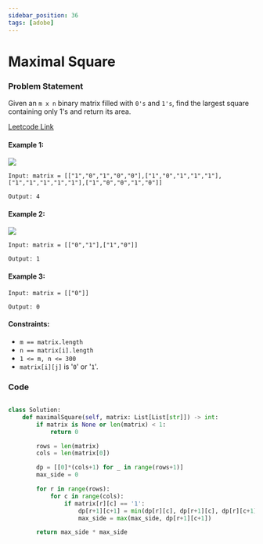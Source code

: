 ```yaml
---
sidebar_position: 36
tags: [adobe]
---
```


# Maximal Square

### Problem Statement

Given an `m x n` binary matrix filled with `0's` and `1's`, find the largest square containing only 1's and return its area.

[Leetcode Link](https://leetcode.com/problems/maximal-square/)

#### Example 1:

![](https://assets.leetcode.com/uploads/2020/11/26/max1grid.jpg)

```
Input: matrix = [["1","0","1","0","0"],["1","0","1","1","1"],["1","1","1","1","1"],["1","0","0","1","0"]]

Output: 4
```

#### Example 2:

![](https://assets.leetcode.com/uploads/2020/11/26/max2grid.jpg)

```
Input: matrix = [["0","1"],["1","0"]]

Output: 1
```

#### Example 3:

```
Input: matrix = [["0"]]

Output: 0
```

#### Constraints:

- `m == matrix.length`
- `n == matrix[i].length`
- `1 <= m, n <= 300`
- `matrix[i][j]` is '`0`' or '`1`'.

### Code

```python title="Python Code"

class Solution:
    def maximalSquare(self, matrix: List[List[str]]) -> int:
        if matrix is None or len(matrix) < 1:
            return 0

        rows = len(matrix)
        cols = len(matrix[0])

        dp = [[0]*(cols+1) for _ in range(rows+1)]
        max_side = 0

        for r in range(rows):
            for c in range(cols):
                if matrix[r][c] == '1':
                    dp[r+1][c+1] = min(dp[r][c], dp[r+1][c], dp[r][c+1]) + 1 # Be careful of the indexing since dp grid has additional row and column
                    max_side = max(max_side, dp[r+1][c+1])

        return max_side * max_side

```

